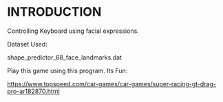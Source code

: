 # INTRODUCTION

Controlling Keyboard using facial expressions.



Dataset Used:


shape_predictor_68_face_landmarks.dat



Play this game using this program. Its Fun: 


https://www.topspeed.com/car-games/car-games/super-racing-gt-drag-pro-ar182870.html